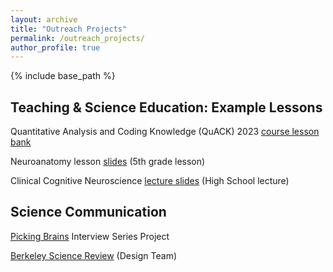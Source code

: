 ```yaml
---
layout: archive
title: "Outreach Projects"
permalink: /outreach_projects/
author_profile: true
---
```


{% include base_path %}


<h2>Teaching & Science Education: Example Lessons</h2>

Quantitative Analysis and Coding Knowledge (QuACK) 2023 [course lesson bank](https://ucb-psychology-quack.github.io/site/QuACK2023/QuACK2023)

Neuroanatomy lesson [slides](https://docs.google.com/presentation/d/1xx68x9NdjTptKLoYxSeCV4b2dG8d8H97uaNKjERY3HU/edit?usp=sharing) (5th grade lesson)

Clinical Cognitive Neuroscience [lecture slides](https://docs.google.com/presentation/d/1Z7lQ3A3liloV2htVPOQ6uZy_-V45WHaoqtWMyD_yMsc/edit?usp=sharing) (High School lecture)

<h2>Science Communication</h2>

[Picking Brains](https://pickingbrains.github.io/) Interview Series Project

[Berkeley Science Review](https://www.berkeleysciencereview.com/) (Design Team)

